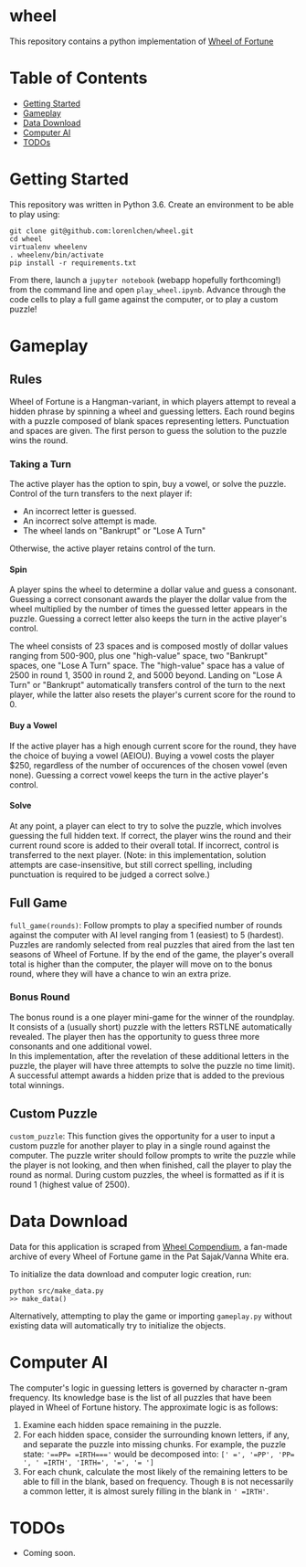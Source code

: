 # wheel

This repository contains a python implementation of [Wheel of Fortune](https://en.wikipedia.org/wiki/Wheel_of_Fortune_(U.S._game_show))

# Table of Contents

* [Getting Started](#getting-started)
* [Gameplay](#gameplay)
* [Data Download](#data-download)
* [Computer AI](#computer-ai)
* [TODOs](#todos)

# Getting Started

This repository was written in Python 3.6. Create an environment to be able to play using:
```
git clone git@github.com:lorenlchen/wheel.git
cd wheel
virtualenv wheelenv
. wheelenv/bin/activate
pip install -r requirements.txt
```
From there, launch a `jupyter notebook` (webapp hopefully forthcoming!) from the command line and open `play_wheel.ipynb`. Advance through the code cells to play a full game against the computer, or to play a custom puzzle!
# Gameplay
## Rules
Wheel of Fortune is a Hangman-variant, in which players attempt to reveal a hidden phrase by spinning a wheel and guessing letters. Each round begins with a puzzle composed of blank spaces representing letters. Punctuation and spaces are given. The first person to guess the solution to the puzzle wins the round.
### Taking a Turn
The active player has the option to spin, buy a vowel, or solve the puzzle. Control of the turn transfers to the next player if:
* An incorrect letter is guessed.
* An incorrect solve attempt is made.
* The wheel lands on "Bankrupt" or "Lose A Turn"

Otherwise, the active player retains control of the turn.
#### Spin
A player spins the wheel to determine a dollar value and guess a consonant. Guessing a correct consonant awards the player the dollar value from the wheel multiplied by the number of times the guessed letter appears in the puzzle. Guessing a correct letter also keeps the turn in the active player's control.

The wheel consists of 23 spaces and is composed mostly of dollar values ranging from 500-900, plus one "high-value" space, two "Bankrupt" spaces, one "Lose A Turn" space. The "high-value" space has a value of 2500 in round 1, 3500 in round 2, and 5000 beyond. Landing on "Lose A Turn" or "Bankrupt" automatically transfers control of the turn to the next player, while the latter also resets the player's current score for the round to 0.

#### Buy a Vowel
If the active player has a high enough current score for the round, they have the choice of buying a vowel (AEIOU). Buying a vowel costs the player $250, regardless of the number of occurences of the chosen vowel (even none). Guessing a correct vowel keeps the turn in the active player's control.

#### Solve
At any point, a player can elect to try to solve the puzzle, which involves guessing the full hidden text. If correct, the player wins the round and their current round score is added to their overall total. If incorrect, control is transferred to the next player.
(Note: in this implementation, solution attempts are case-insensitive, but still correct spelling, including punctuation is required to be judged a correct solve.)
## Full Game
`full_game(rounds)`: Follow prompts to play a specified number of rounds against the computer with AI level ranging from 1 (easiest) to 5 (hardest). Puzzles are randomly selected from real puzzles that aired from the last ten seasons of Wheel of Fortune.
If by the end of the game, the player's overall total is higher than the computer, the player will move on to the bonus round, where they will have a chance to win an extra prize.
### Bonus Round
The bonus round is a one player mini-game for the winner of the roundplay. It consists of a (usually short) puzzle with the letters RSTLNE automatically revealed. The player then has the opportunity to guess three more consonants and one additional vowel.  
In this implementation, after the revelation of these additional letters in the puzzle, the player will have three attempts to solve the puzzle no time limit). A successful attempt awards a hidden prize that is added to the previous total winnings.

## Custom Puzzle
`custom_puzzle`: This function gives the opportunity for a user to input a custom puzzle for another player to play in a single round against the computer. The puzzle writer should follow prompts to write the puzzle while the player is not looking, and then when finished, call the player to play the round as normal. During custom puzzles, the wheel is formatted as if it is round 1 (highest value of 2500).
# Data Download
Data for this application is scraped from [Wheel Compendium](http://buyavowel.boards.net/page/compendium), a fan-made archive of every Wheel of Fortune game in the Pat Sajak/Vanna White era.

To initialize the data download and computer logic creation, run:
```
python src/make_data.py
>> make_data()
```
Alternatively, attempting to play the game or importing `gameplay.py` without existing data will automatically try to initialize the objects.

# Computer AI

The computer's logic in guessing letters is governed by character n-gram frequency. Its knowledge base is the list of all puzzles that have been played in Wheel of Fortune history. The approximate logic is as follows:
1. Examine each hidden space remaining in the puzzle.
2. For each hidden space, consider the surrounding known letters, if any, and separate the puzzle into missing chunks. For example, the puzzle state:
`'==PP= =IRTH==='` would be decomposed into: `[' =', '=PP', 'PP= ', ' =IRTH', 'IRTH=', '=', '= ']`
3. For each chunk, calculate the most likely of the remaining letters to be able to fill in the blank, based on frequency. Though `B` is not necessarily a common letter, it is almost surely filling in the blank in `' =IRTH'`.

# TODOs
* Coming soon.
